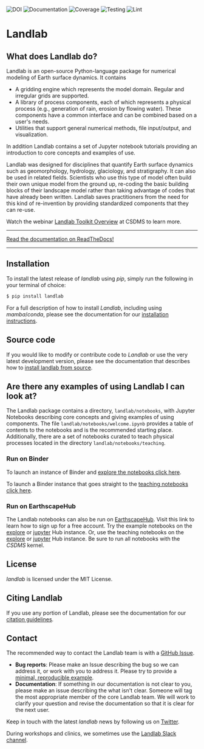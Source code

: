 ![[DOI][doi-link]][doi-badge]
![[Documentation][rtd-link]][rtd-badge]
![[Coverage][coveralls-link]][coveralls-badge]
![[Testing][test-link]][test-badge]
![[Lint][lint-link]][lint-badge]


[coveralls-badge]: https://coveralls.io/repos/landlab/landlab/badge.png
[coveralls-link]: https://coveralls.io/r/landlab/landlab
[doi-badge]: https://zenodo.org/badge/DOI/10.5281/zenodo.3776837.svg
[doi-link]: https://doi.org/10.5281/zenodo.3776837
[lint-badge]: https://github.com/landlab/landlab/actions/workflows/lint.yml/badge.svg
[lint-link]: https://github.com/landlab/landlab/actions/workflows/lint.yml
[rtd-badge]:https://readthedocs.org/projects/landlab/badge/?version=latest
[rtd-link]: https://landlab.csdms.io
[test-badge]: https://github.com/landlab/landlab/actions/workflows/test.yml/badge.svg
[test-link]: https://github.com/landlab/landlab/actions/workflows/test.yml

# Landlab

## What does Landlab do?

<!-- start-intro -->

Landlab is an open-source Python-language package for numerical modeling of
Earth surface dynamics. It contains

- A gridding engine which represents the model domain. Regular and irregular
  grids are supported.
- A library of process components, each of which represents a physical process
  (e.g., generation of rain, erosion by flowing water). These components have
  a common interface and can be combined based on a user's needs.
- Utilities that support general numerical methods, file input/output, and
  visualization.

In addition Landlab contains a set of Jupyter notebook tutorials providing
an introduction to core concepts and examples of use.

Landlab was designed for disciplines that quantify Earth surface dynamics such
as geomorphology, hydrology, glaciology, and stratigraphy. It can also be used
in related fields. Scientists who use this type of model often build
their own unique model from the ground up, re-coding the basic building blocks
of their landscape model rather than taking advantage of codes that have
already been written. Landlab saves practitioners from the need for this kind
of re-invention by providing standardized components that they can re-use.

Watch the webinar [Landlab Toolkit Overview](https://csdms.colorado.edu/wiki/Presenters-0407)
at CSDMS to learn more.

<!-- end-intro -->

______________________________________________________________________

[Read the documentation on ReadTheDocs!](https://landlab.csdms.io/)

______________________________________________________________________

## Installation

To install the latest release of *landlab* using *pip*, simply run the following
in your terminal of choice:

```bash
$ pip install landlab
```

For a full description of how to install *Landlab*, including using *mamba*/*conda*,
please see the documentation for our [installation instructions].

## Source code

If you would like to modify or contribute code to *Landlab* or use the very latest
development version, please see the documentation that describes how to
[install landlab from source].

## Are there any examples of using Landlab I can look at?

The Landlab package contains a directory, `landlab/notebooks`, with
Jupyter Notebooks describing core concepts and giving examples of using components.
The file `landlab/notebooks/welcome.ipynb` provides a table of contents to
the notebooks and is the recommended starting place.
Additionally, there are a set of notebooks curated to teach physical processes
located in the directory `landlab/notebooks/teaching`.

### Run on Binder

To launch an instance of
Binder and [explore the notebooks click here].

To launch a Binder instance that goes straight to the [teaching notebooks click here].

### Run on EarthscapeHub

The Landlab notebooks can also be run on [EarthscapeHub].
Visit this link to learn how to sign up for a free account.
Try the example notebooks on the
[explore](https://explore.openearthscape.org/hub/user-redirect/git-pull?repo=https%3A%2F%2Fgithub.com%2Flandlab%2Flandlab&urlpath=lab%2Ftree%2Flandlab%2Fnotebooks%2Fwelcome.ipynb&branch=master) or [jupyter](https://jupyter.openearthscape.org/hub/user-redirect/git-pull?repo=https%3A%2F%2Fgithub.com%2Flandlab%2Flandlab&urlpath=lab%2Ftree%2Flandlab%2Fnotebooks%2Fwelcome.ipynb&branch=master) Hub instance.
Or, use the teaching notebooks on the
[explore](https://explore.openearthscape.org/hub/user-redirect/git-pull?repo=https%3A%2F%2Fgithub.com%2Flandlab%2Flandlab&urlpath=lab%2Ftree%2Flandlab%2Fnotebooks%2Fteaching%2Fwelcome_teaching.ipynb&branch=master) or [jupyter](https://jupyter.openearthscape.org/hub/user-redirect/git-pull?repo=https%3A%2F%2Fgithub.com%2Flandlab%2Flandlab&urlpath=lab%2Ftree%2Flandlab%2Fnotebooks%2Fteaching%2Fwelcome_teaching.ipynb&branch=master) Hub instance.
Be sure to run all notebooks with the *CSDMS* kernel.

## License

*landlab* is licensed under the MIT License.

## Citing Landlab

If you use any portion of Landlab, please see the documentation for our
[citation guidelines].

## Contact

<!-- start-contact -->

The recommended way to contact the Landlab team is with a
[GitHub Issue](https://github.com/landlab/landlab/issues).

- **Bug reports**: Please make an Issue describing the bug so we can address it, or work
  with you to address it. Please try to provide a [minimal, reproducible example](https://stackoverflow.com/help/minimal-reproducible-example).
- **Documentation**: If something in our documentation is not clear to you, please make an
  issue describing the what isn't clear. Someone will tag
  the most appropriate member of the core Landlab team. We will work to clarify
  your question and revise the documentation so that it is clear for the next user.

Keep in touch with the latest *landlab* news by following us on [Twitter](https://twitter.com/landlabtoolkit).

During workshops and clinics, we sometimes use the
[Landlab Slack channel](https://landlab.slack.com).

<!-- end-contact -->

[citation guidelines]: https://landlab.csdms.io/about/citing.html
[earthscapehub]: https://csdms.colorado.edu/wiki/JupyterHub
[explore the notebooks click here]: https://mybinder.org/v2/gh/landlab/landlab/master?filepath=notebooks/welcome.ipynb
[install landlab from source]: https://landlab.csdms.io/install/
[installation instructions]: https://landlab.csdms.io/installation.html
[teaching notebooks click here]: https://mybinder.org/v2/gh/landlab/landlab/master?filepath=notebooks/teaching/welcome_teaching.ipynb
